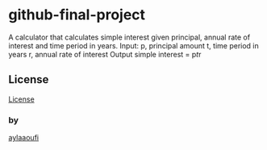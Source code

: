 # github-final-project
A calculator that calculates simple interest given principal, annual rate of interest and time period in years.
Input:
   p, principal amount
   t, time period in years
   r, annual rate of interest
Output
   simple interest = p*t*r
## License
[License](https://github.com/aylaaoufi/github-final-project/blob/master/LICENSE)
### by
[aylaaoufi](https://github.com/aylaaoufi)
